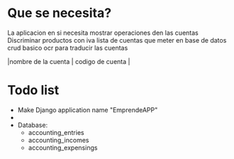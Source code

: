 # Que se necesita?

La aplicacion en si necesita mostrar operaciones den las cuentas
Discriminar productos con iva
lista de cuentas que meter en base de datos
crud basico 
ocr para traducir las cuentas

|nombre de la cuenta | codigo de cuenta |

# Todo list

- Make Django application name "EmprendeAPP"
- 
- Database:
    * accounting_entries
    * accounting_incomes
    * accounting_expensings